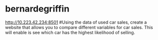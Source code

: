 # bernardegriffin
http://10.223.42.234:8501
#Using the data of used car sales, create a website that allows you to compare different variables for car sales. This will enable is see which car has the highest likelihood of selling. 